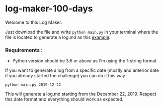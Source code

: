 # log-maker-100-days

Welcome to this Log Maker.

Just download the file and write `python main.py` in your terminal where the file is located to generate a log.md as this [example](log.md).

### Requirements :

* Python version should be 3.6 or above as I'm using the f-string format

If you want to generate a log from a specific date (mostly and anterior date if you already started the challenge) you can do it this way :

`python main.py 2019-12-22`

This will generate a log.md starting from the December 22, 2019. Respect this date format and everything should work as expected.
